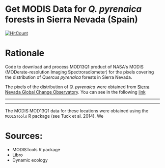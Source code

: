 Get MODIS Data for *Q. pyrenaica* forests in Sierra Nevada (Spain)
======

[![HitCount](https://hitt.herokuapp.com/{ajpelu||org}/{modis_iv}.svg)](https://github.com/ajpelu/modis_iv)

# Rationale 
Code to download and process MOD13Q1 product of NASA's MODIS (MODerate-resolution Imaging Spectroradiometer) for the pixels covering the distribution of *Quercus pyrenaica* forests in Sierra Nevada. 

The pixels of the distribution of *Q. pyrenaica* were obtained from [Sierra Nevada Global Change Observatory](linaria.obsnev.es). You can see in the following [link](https://rawgit.com/ajpelu/modis_iv/master/analysis/get_map_pixels.html) 



--- 
--- 


The MODIS MOD13Q1 data for these locations were obtained using the `MODISTools` R package (see Tuck et al. 2014). We 



# Sources: 
* MODISTools R package
* Libro 
* Dynamic ecology 
